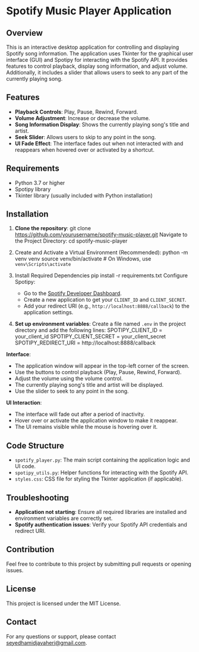 # Spotify Music Player Application

## Overview
This is an interactive desktop application for controlling and displaying Spotify song information.
The application uses Tkinter for the graphical user interface (GUI) and Spotipy for interacting with the Spotify API.
It provides features to control playback, display song information, and adjust volume. Additionally, it includes
a slider that allows users to seek to any part of the currently playing song.



## Features
- **Playback Controls**: Play, Pause, Rewind, Forward.
- **Volume Adjustment**: Increase or decrease the volume.
- **Song Information Display**: Shows the currently playing song's title and artist.
- **Seek Slider**: Allows users to skip to any point in the song.
- **UI Fade Effect**: The interface fades out when not interacted with and reappears when hovered over or activated by a shortcut.

## Requirements
- Python 3.7 or higher
- Spotipy library
- Tkinter library (usually included with Python installation)

## Installation
1. **Clone the repository**:
		git clone https://github.com/yourusername/spotify-music-player.git
	Navigate to the Project Directory:
		cd spotify-music-player


2. Create and Activate a Virtual Environment (Recommended):
		python -m venv venv
		source venv/bin/activate  # On Windows, use `venv\Scripts\activate`


3. Install Required Dependencies
		pip install -r requirements.txt
Configure Spotipy:
	- Go to the [Spotify Developer Dashboard](https://developer.spotify.com/dashboard/applications).
	- Create a new application to get your `CLIENT_ID` and `CLIENT_SECRET`.
	- Add your redirect URI (e.g., `http://localhost:8888/callback`) to the application settings.


4. **Set up environment variables**:
Create a file named `.env` in the project directory and add the following lines:
	SPOTIPY_CLIENT_ID = your_client_id
	SPOTIPY_CLIENT_SECRET = your_client_secret
	SPOTIPY_REDIRECT_URI = http://localhost:8888/callback
	

**Interface**:
- The application window will appear in the top-left corner of the screen.
- Use the buttons to control playback (Play, Pause, Rewind, Forward).
- Adjust the volume using the volume control.
- The currently playing song's title and artist will be displayed.
- Use the slider to seek to any point in the song.

**UI Interaction**:
- The interface will fade out after a period of inactivity.
- Hover over or activate the application window to make it reappear.
- The UI remains visible while the mouse is hovering over it.

## Code Structure
- `spotify_player.py`: The main script containing the application logic and UI code.
- `spotipy_utils.py`: Helper functions for interacting with the Spotify API.
- `styles.css`: CSS file for styling the Tkinter application (if applicable).

## Troubleshooting
- **Application not starting**: Ensure all required libraries are installed and environment variables are correctly set.
- **Spotify authentication issues**: Verify your Spotify API credentials and redirect URI.

## Contribution
Feel free to contribute to this project by submitting pull requests or opening issues. 

## License
This project is licensed under the MIT License.

## Contact
For any questions or support, please contact seyedhamidjavaheri@gmail.com.


